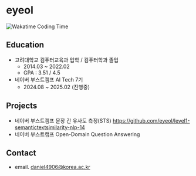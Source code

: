 # eyeol

<picture>
    <source media="(prefers-color-scheme: dark)"  srcset="https://github-readme-stats.vercel.app/api/wakatime?username=eyeol&layout=compact&theme=blue_navy&hide_border=true" />
    <source media="(prefers-color-scheme: light)" srcset="https://github-readme-stats.vercel.app/api/wakatime?username=eyeol&layout=compact&hide_border=true" />
    <img src="https://github-readme-stats.vercel.app/api/wakatime?username=eyeol&layout=compact&hide_border=true" alt="Wakatime Coding Time" />
</picture>

## Education

- 고려대학교 컴퓨터교육과 입학 / 컴퓨터학과 졸업
  - 2014.03 ~ 2022.02
  - GPA : 3.51 / 4.5
- 네이버 부스트캠프 AI Tech 7기
  - 2024.08 ~ 2025.02 (진행중)

## Projects

- 네이버 부스트캠프 문장 간 유사도 측정(STS)
  https://github.com/eyeol/level1-semantictextsimilarity-nlp-14
- 네이버 부스트캠프 Open-Domain Question Answering

## Contact

- email. daniel4906@korea.ac.kr
